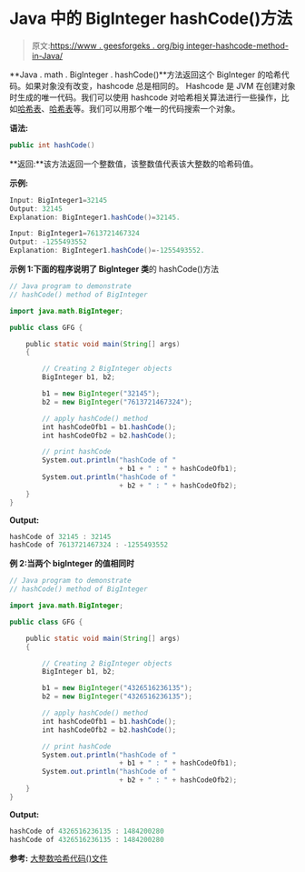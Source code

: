 # Java 中的 BigInteger hashCode()方法

> 原文:[https://www . geesforgeks . org/big integer-hashcode-method-in-Java/](https://www.geeksforgeeks.org/biginteger-hashcode-method-in-java/)

**Java . math . BigInteger . hashCode()**方法返回这个 BigInteger 的哈希代码。如果对象没有改变，hashcode 总是相同的。
Hashcode 是 JVM 在创建对象时生成的唯一代码。我们可以使用 hashcode 对哈希相关算法进行一些操作，比如[哈希表](https://www.geeksforgeeks.org/java-util-hashtable-class-java/)、[哈希表](https://www.geeksforgeeks.org/java-util-hashmap-in-java/)等。我们可以用那个唯一的代码搜索一个对象。

**语法:**

```java
public int hashCode()
```

**返回:**该方法返回一个整数值，该整数值代表该大整数的哈希码值。

**示例:**

```java
Input: BigInteger1=32145
Output: 32145
Explanation: BigInteger1.hashCode()=32145.

Input: BigInteger1=7613721467324 
Output: -1255493552
Explanation: BigInteger1.hashCode()=-1255493552.

```

**示例 1:下面的程序说明了 BigInteger 类**的 hashCode()方法

```java
// Java program to demonstrate 
// hashCode() method of BigInteger

import java.math.BigInteger;

public class GFG {

    public static void main(String[] args)
    {

        // Creating 2 BigInteger objects
        BigInteger b1, b2;

        b1 = new BigInteger("32145");
        b2 = new BigInteger("7613721467324");

        // apply hashCode() method
        int hashCodeOfb1 = b1.hashCode();
        int hashCodeOfb2 = b2.hashCode();

        // print hashCode
        System.out.println("hashCode of "
                           + b1 + " : " + hashCodeOfb1);
        System.out.println("hashCode of "
                           + b2 + " : " + hashCodeOfb2);
    }
}
```

**Output:**

```java
hashCode of 32145 : 32145
hashCode of 7613721467324 : -1255493552

```

**例 2:当两个 bigInteger 的值相同时**

```java
// Java program to demonstrate 
// hashCode() method of BigInteger

import java.math.BigInteger;

public class GFG {

    public static void main(String[] args)
    {

        // Creating 2 BigInteger objects
        BigInteger b1, b2;

        b1 = new BigInteger("4326516236135");
        b2 = new BigInteger("4326516236135");

        // apply hashCode() method
        int hashCodeOfb1 = b1.hashCode();
        int hashCodeOfb2 = b2.hashCode();

        // print hashCode
        System.out.println("hashCode of "
                           + b1 + " : " + hashCodeOfb1);
        System.out.println("hashCode of "
                           + b2 + " : " + hashCodeOfb2);
    }
}
```

**Output:**

```java
hashCode of 4326516236135 : 1484200280
hashCode of 4326516236135 : 1484200280

```

**参考:**
[大整数哈希代码()文件](https://docs.oracle.com/javase/7/docs/api/java/math/BigInteger.html#hashCode())